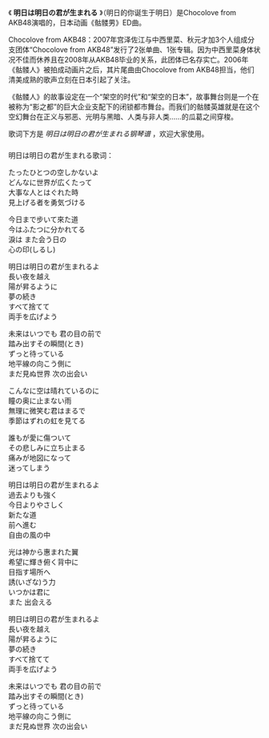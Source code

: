 

《 **明日は明日の君が生まれる** 》（明日的你诞生于明日）是Chocolove from AKB48演唱的，日本动画《骷髅男》ED曲。

Chocolove from AKB48：2007年宫泽佐江与中西里菜、秋元才加3个人组成分支团体“Chocolove from
AKB48”发行了2张单曲、1张专辑。因为中西里菜身体状况不佳而休养且在2008年从AKB48毕业的关系，此团体已名存实亡。2006年《骷髅人》被拍成动画片之后，其片尾曲由Chocolove
from AKB48担当，他们清美成熟的歌声立刻在日本引起了关注。

《骷髅人》的故事设定在一个“架空的时代”和“架空的日本”，故事舞台则是一个在被称为“影之都”的巨大企业支配下的闭锁都市舞台。而我们的骷髅英雄就是在这个空幻舞台在正义与邪恶、光明与黑暗、人类与非人类……的瓜葛之间穿梭。

歌词下方是 _明日は明日の君が生まれる钢琴谱_ ，欢迎大家使用。

###  
明日は明日の君が生まれる歌词：

たったひとつの空しかないよ  
どんなに世界が広くたって  
大事な人とはぐれた時  
見上げる者を勇気づける

今日まで步いて來た道  
今はふたつに分かれてる  
淚は また会う日の  
心の印(しるし)

明日は明日の君が生まれるよ  
長い夜を越え  
陽が昇るように  
夢の続き  
すべて捨てて  
両手を広げよう

未来はいつでも 君の目の前で  
踏み出すその瞬間(とき)  
ずっと待っている  
地平線の向こう側に  
まだ見ぬ世界 次の出会い

こんなに空は晴れているのに  
瞳の奥に止まない雨  
無理に微笑む君はまるで  
季節はずれの虹を見てる

誰もが愛に傷ついて  
その悲しみに立ち止まる  
痛みが地図になって  
迷ってしまう

明日は明日の君が生まれるよ  
過去よりも強く  
今日よりやさしく  
新たな道  
前へ進む  
自由の風の中

光は神から惠まれた翼  
希望に輝き俯く背中に  
目指す場所へ  
誘(いざな)う力  
いつかは君に  
また 出会える

明日は明日の君が生まれるよ  
長い夜を越え  
陽が昇るように  
夢の続き  
すべて捨てて  
両手を広げよう

未来はいつでも 君の目の前で  
踏み出すその瞬間(とき)  
ずっと待っている  
地平線の向こう側に  
まだ見ぬ世界 次の出会い

  
  

